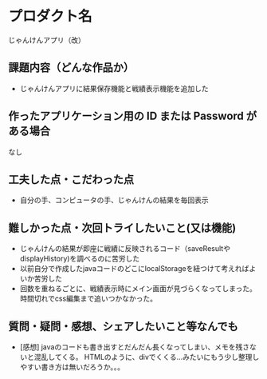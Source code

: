 # プロダクト名

じゃんけんアプリ（改）

## 課題内容（どんな作品か）

- じゃんけんアプリに結果保存機能と戦績表示機能を追加した

## 作ったアプリケーション用の ID または Password がある場合

なし

## 工夫した点・こだわった点

- 自分の手、コンピュータの手、じゃんけんの結果を毎回表示

## 難しかった点・次回トライしたいこと(又は機能)

- じゃんけんの結果が即座に戦績に反映されるコード（saveResultやdisplayHistory)を調べるのに苦労した
- 以前自分で作成したjavaコードのどこにlocalStorageを紐つけて考えればよいか苦労した
- 回数を重ねるごとに、戦績表示時にメイン画面が見づらくなってしまった。時間切れでcss編集まで追いつかなかった。

## 質問・疑問・感想、シェアしたいこと等なんでも

- [感想]
  javaのコードも書き出すとだんだん長くなってしまい、メモを残さないと混乱してくる。
  HTMLのように、divでくくる...みたいにもう少し整理しやすい書き方は無いだろうか。。。

